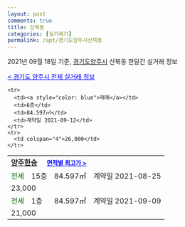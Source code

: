 ```yaml
---
layout: post
comments: true
title: 산북동
categories: [실거래가]
permalink: /apt/경기도양주시산북동
---
```


2021년 09월 18일 기준, <a href="/apt/경기도양주시">경기도양주시</a> 산북동 한달간 실거래 정보

<a style="color: blue;" href="/apt/경기도양주시">< 경기도 양주시 전체 실거래 정보</a>
<!---- start ---->
<table>
  <tr>
    <td colspan="4" style="font-weight: bold;"><a href="/apt/경기도양주시산북동양주한승">양주한승</a> &nbsp;&nbsp;&nbsp; <a style="color: blue; font-size: smaller;" href="/apt/경기도양주시산북동양주한승">면적별 최고가 ></a></td>
  </tr>
    
    <tr>
      <td><a style="color: blue">매매</a></td>
      <td>6층</td>
      <td>84.597㎡</td>
      <td>계약일 2021-09-12</td>
    </tr>
    <tr>
      <td colspan="4">26,000</td>
    </tr>
      
  <tr>
    <td><a style="color: darkgreen">전세</a></td>
    <td>15층</td>
    <td>84.597㎡</td>
    <td>계약일 2021-08-25</td>
  </tr>
  <tr>
    <td colspan="4">23,000</td>
  </tr>
    
  <tr>
    <td><a style="color: darkgreen">전세</a></td>
    <td>1층</td>
    <td>84.597㎡</td>
    <td>계약일 2021-09-09</td>
  </tr>
  <tr>
    <td colspan="4">21,000</td>
  </tr>
    
</table>
<!---- end ---->
    